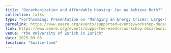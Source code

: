 ```yaml
---
title: "Decarbonization and Affordable Housing: Can We Achieve Both?"
collection: talks
type: "Forthcoming: Presentation on 'Managing an Energy Crises: Large-Scale Evidence of Residential Natural Gas Savings Through Financial Rewards'"
permalink: https://www.eaere.org/events/supported-events/workshop-decarbonization-and-affordable-housing-can-we-achieve-both/
link: https://www.eaere.org/events/supported-events/workshop-decarbonization-and-affordable-housing-can-we-achieve-both/
venue: "the University of Zurich in Zurich"
date: 2025-09-08
location: "Switzerland"
---
```

